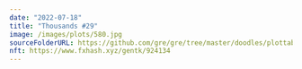```yaml
---
date: "2022-07-18"
title: "Thousands #29"
image: /images/plots/580.jpg
sourceFolderURL: https://github.com/gre/gre/tree/master/doodles/plottable-thousands
nft: https://www.fxhash.xyz/gentk/924134
---
```

